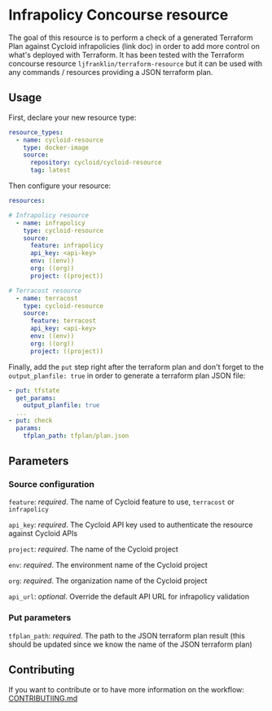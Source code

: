 # Infrapolicy Concourse resource

The goal of this resource is to perform a check of a generated Terraform Plan against Cycloid infrapolicies (link doc) in order to add more control on what's deployed with Terraform. It has been tested
with the Terraform concourse resource `ljfranklin/terraform-resource` but it can be used with any commands / resources providing a JSON terraform plan.

## Usage

First, declare your new resource type:

```yaml
resource_types:
  - name: cycloid-resource
    type: docker-image
    source:
      repository: cycloid/cycloid-resource
      tag: latest
```

Then configure your resource:

```yaml
resources:

# Infrapolicy resource
  - name: infrapolicy
    type: cycloid-resource
    source:
      feature: infrapolicy
      api_key: <api-key>
      env: ((env))
      org: ((org))
      project: ((project))

# Terracost resource
  - name: terracost
    type: cycloid-resource
    source:
      feature: terracost
      api_key: <api-key>
      env: ((env))
      org: ((org))
      project: ((project))
```

Finally, add the `put` step right after the terraform plan and don't forget to the `output_planfile: true` in order to generate a terraform plan JSON file:

```yaml
- put: tfstate
  get_params:
    output_planfile: true
  ...
- put: check
  params:
    tfplan_path: tfplan/plan.json
```

## Parameters 

### Source configuration

`feature`: _required_. The name of Cycloid feature to use, `terracost` or `infrapolicy`

`api_key`: _required_. The Cycloid API key used to authenticate the resource against Cycloid APIs

`project`: _required_. The name of the Cycloid project

`env`: _required_. The environment name of the Cycloid project

`org`: _required_. The organization name of the Cycloid project

`api_url`: _optional_. Override the default API URL for infrapolicy validation 

### Put parameters

`tfplan_path`: _required_. The path to the JSON terraform plan result (this should be updated since we know the name of the JSON terraform plan)

## Contributing

If you want to contribute or to have more information on the workflow: [CONTRIBUTIING.md](./CONTRIBUTING.md)


